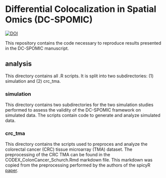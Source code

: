 # Differential Colocalization in Spatial Omics (DC-SPOMIC)
[![DOI](https://zenodo.org/badge/1015558473.svg)](https://doi.org/10.5281/zenodo.17058880)

This repository contains the code necessary to reproduce results presented in the DC-SPOMIC manuscript. 

## analysis 
This directory contains all .R scripts. It is split into two subdirectories: (1) simulation and (2) crc_tma. 

### simulation
This directory contains two subdirectories for the two simulation studies performed to assess the validity of the DC-SPOMIC framework on simulated data. The scripts contain code to generate and analyze simulated data. 

### crc_tma
This directory contains the scripts used to preproces and analyze the colorectal cancer (CRC) tissue microarray (TMA) dataset. The preprocessing of the CRC TMA can be found in the CODEX_ColonCancer_Schurch.Rmd markdown file. This markdown was copied from the preprocessing performed by the authors of the spicyR [paper](https://github.com/nickcee/spicyRPaper). 
